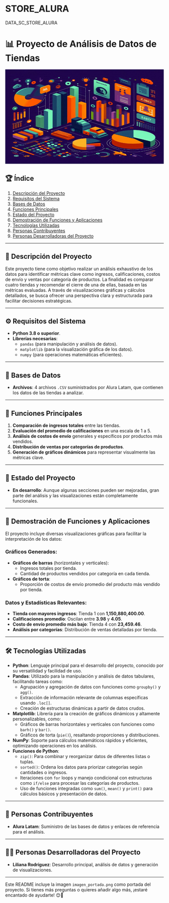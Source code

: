 # STORE_ALURA
DATA_SC_STORE_ALURA
# 📊 Proyecto de Análisis de Datos de Tiendas

<p align="center">
  <img src="imagen_portada.png" alt="Portada del Proyecto" style="width:100%; height:auto; max-height:300px;">
</p>

## 🏆 Índice
1. [Descripción del Proyecto](#descripción-del-proyecto)
2. [Requisitos del Sistema](#requisitos-del-sistema)
3. [Bases de Datos](#bases-de-datos)
4. [Funciones Principales](#funciones-principales)
5. [Estado del Proyecto](#estado-del-proyecto)
6. [Demostración de Funciones y Aplicaciones](#demostración-de-funciones-y-aplicaciones)
7. [Tecnologías Utilizadas](#tecnologías-utilizadas)
8. [Personas Contribuyentes](#personas-contribuyentes)
9. [Personas Desarrolladoras del Proyecto](#personas-desarrolladoras-del-proyecto)

---

## 📝 Descripción del Proyecto
Este proyecto tiene como objetivo realizar un análisis exhaustivo de los datos para identificar métricas clave como ingresos, calificaciones, costos de envío y ventas por categoría de productos. La finalidad es comparar cuatro tiendas y recomendar el cierre de una de ellas, basada en las métricas evaluadas. A través de visualizaciones gráficas y cálculos detallados, se busca ofrecer una perspectiva clara y estructurada para facilitar decisiones estratégicas.

---

## ⚙️ Requisitos del Sistema
- **Python 3.8 o superior**.
- **Librerías necesarias**:
  - `pandas` (para manipulación y análisis de datos).
  - `matplotlib` (para la visualización gráfica de los datos).
  - `numpy` (para operaciones matemáticas eficientes).

---

## 📂 Bases de Datos
- **Archivos**: 4 archivos `.CSV` suministrados por Alura Latam, que contienen los datos de las tiendas a analizar.

---

## 🌟 Funciones Principales
1. **Comparación de ingresos totales** entre las tiendas.
2. **Evaluación del promedio de calificaciones** en una escala de 1 a 5.
3. **Análisis de costos de envío** generales y específicos por productos más vendidos.
4. **Distribución de ventas por categorías de productos**.
5. **Generación de gráficos dinámicos** para representar visualmente las métricas clave.

---

## 🚀 Estado del Proyecto
- **En desarrollo**: Aunque algunas secciones pueden ser mejoradas, gran parte del análisis y las visualizaciones están completamente funcionales.

---

## 🔎 Demostración de Funciones y Aplicaciones
El proyecto incluye diversas visualizaciones gráficas para facilitar la interpretación de los datos:

### Gráficos Generados:
- **Gráficos de barras** (horizontales y verticales):
  - Ingresos totales por tienda.
  - Cantidad de productos vendidos por categoría en cada tienda.
- **Gráficos de torta**:
  - Proporción de costos de envío promedio del producto más vendido por tienda.

### Datos y Estadísticas Relevantes:
- **Tienda con mayores ingresos**: Tienda 1 con **1,150,880,400.00**.
- **Calificaciones promedio**: Oscilan entre **3.98** y **4.05**.
- **Costo de envío promedio más bajo**: Tienda 4 con **23,459.46**.
- **Análisis por categorías**: Distribución de ventas detalladas por tienda.

---

## 🛠️ Tecnologías Utilizadas
- **Python**: Lenguaje principal para el desarrollo del proyecto, conocido por su versatilidad y facilidad de uso.
- **Pandas**: Utilizado para la manipulación y análisis de datos tabulares, facilitando tareas como:
  - Agrupación y agregación de datos con funciones como `groupby()` y `agg()`.
  - Extracción de información relevante de columnas específicas usando `.loc[]`.
  - Creación de estructuras dinámicas a partir de datos crudos.
- **Matplotlib**: Librería para la creación de gráficos dinámicos y altamente personalizables, como:
  - Gráficos de barras horizontales y verticales con funciones como `barh()` y `bar()`.
  - Gráficos de torta (`pie()`), resaltando proporciones y distribuciones.
- **NumPy**: Soporte para cálculos matemáticos rápidos y eficientes, optimizando operaciones en los análisis.
- **Funciones de Python**:
  - `zip()`: Para combinar y reorganizar datos de diferentes listas o tuplas.
  - `sorted()`: Ordena los datos para priorizar categorías según cantidades o ingresos.
  - Iteraciones con `for` loops y manejo condicional con estructuras como `if/else` para procesar las categorías de productos.
  - Uso de funciones integradas como `sum()`, `mean()` y `print()` para cálculos básicos y presentación de datos.

---

## 🤝 Personas Contribuyentes
- **Alura Latam**: Suministro de las bases de datos y enlaces de referencia para el análisis.

---

## 👩‍💻 Personas Desarrolladoras del Proyecto
- **Liliana Rodríguez**: Desarrollo principal, análisis de datos y generación de visualizaciones.

---

Este README incluye la imagen `imagen_portada.png` como portada del proyecto. Si tienes más preguntas o quieres añadir algo más, ¡estaré encantado de ayudarte! 😊🚀

